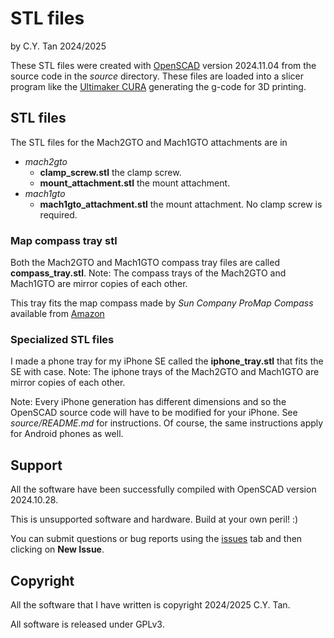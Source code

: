 # STL files

by C.Y. Tan 2024/2025

These STL files were created with
[OpenSCAD](https://openscad.org/downloads.html) version 2024.11.04
from the source code in the _source_ directory. These files are loaded
into a slicer program like the [Ultimaker
CURA](https://ultimaker.com/software/ultimaker-cura/) generating the
g-code for 3D printing.

## STL files

The STL files for the Mach2GTO and Mach1GTO attachments are
in
* _mach2gto_
  * **clamp_screw.stl** the clamp screw.
  * **mount_attachment.stl** the mount attachment.
* _mach1gto_
  * **mach1gto_attachment.stl** the mount attachment. No clamp screw
    is required.

### Map compass tray stl

Both the Mach2GTO and Mach1GTO compass tray files are called
**compass_tray.stl**. Note: The compass trays of the Mach2GTO and
Mach1GTO are mirror copies of each other.

This tray fits the map compass made by _Sun Company ProMap Compass_
    available from [Amazon](https://www.amazon.com/Sun-Company-ProMap-Compass-Orienteering/dp/B0BSB7CK6H/ref=sr_1_1?crid=ZWZMW4UPDAT9&dib=eyJ2IjoiMSJ9.PTZqovFsVuQk3P45Le2lTuAsgPY44nySoG10m8s-QUuoT1wN7dO-BFimQgfy31KC_YmA8sLe666aclBQXb9lEbcNqpF3awJ3ZINpGZ0XESWjY2NOR7VNBA1JpDoWsMifdDZDIUJLesX8HBHJGt1RxLk3mVy5rUpbl2KBz1uPtOPo6wgXmPjslWVs-K_GiZJGgon0kJY_P5RN482iRCkKOnEb71ZqvgoTGo_J1YwDRO4qFGxL4XH927XOVDhtrkYt692_lA3Ms2lrfuJUiz-jFO6ViczCguzPnb_2_r6vVZA.qHjP3ISotJTO9xLwJP26toHr-h7VLB3HC0Cjn3-bgD4&dib_tag=se&keywords=Sun+Company+ProMap+Compass&qid=1731036913&sprefix=sun+company+promap+compass%2Caps%2C430&sr=8-1)
	
### Specialized STL files

I made a phone tray for my iPhone SE called the **iphone_tray.stl**
that fits the SE with case. Note: The iphone trays of the Mach2GTO and
Mach1GTO are mirror copies of each other.

Note:
  Every iPhone generation has different dimensions and
  so the OpenSCAD source code will have to be modified for your
  iPhone. See _source/README.md_ for instructions. Of course, the same
  instructions apply for Android phones as well.
  
## Support

All the software have been successfully compiled with OpenSCAD version
2024.10.28.

This is unsupported software and hardware. Build at your own peril! :)

You can submit questions or bug reports using the
[issues](https://github.com/cytan299/Mach2GTO_compass/issues) tab 
and then clicking on **New Issue**.

## Copyright

All the software that I have written is copyright 2024/2025 C.Y. Tan.

All software is released under GPLv3.
  
  
  
  







